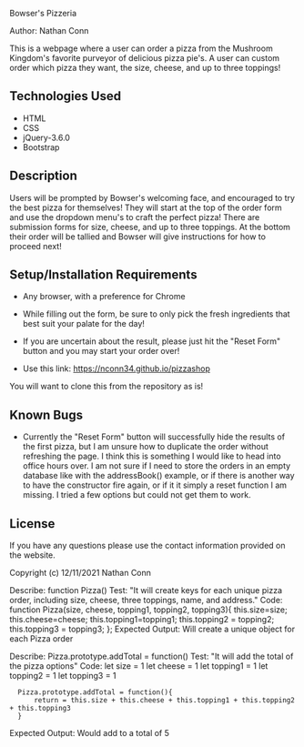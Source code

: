 Bowser's Pizzeria

Author: Nathan Conn

This is a webpage where a user can order a pizza from the Mushroom Kingdom's favorite purveyor of delicious pizza pie's. A user can custom order which pizza they want, the size, cheese, and up to three toppings!

## Technologies Used

* HTML
* CSS
* jQuery-3.6.0
* Bootstrap

## Description

Users will be prompted by Bowser's welcoming face, and encouraged to try the best pizza for themselves! They will start at the top of the order form and use the dropdown menu's to craft the perfect pizza! There are submission forms for size, cheese, and up to three toppings. At the bottom their order will be tallied and Bowser will give instructions for how to proceed next!

## Setup/Installation Requirements

* Any browser, with a preference for Chrome

* While filling out the form, be sure to only pick the fresh ingredients that best suit your palate for the day!

* If you are uncertain about the result, please just hit the "Reset Form" button and you may start your order over!

* Use this link: https://nconn34.github.io/pizzashop


You will want to clone this from the repository as is!

## Known Bugs

* Currently the "Reset Form" button will successfully hide the results of the first pizza, but I am unsure how to duplicate the order without refreshing the page. I think this is something I would like to head into office hours over. I am not sure if I need to store the orders in an empty database like with the addressBook() example, or if there is another way to have the constructor fire again, or if it it simply a reset function I am missing. I tried a few options but could not get them to work.

## License

If you have any questions please use the contact information provided on the website.

Copyright (c) 12/11/2021 Nathan Conn

Describe: function Pizza()
Test: "It will create keys for each unique pizza order, including size, cheese, three toppings, name, and address."
Code: function Pizza(size, cheese, topping1, topping2, topping3){
    this.size=size;
    this.cheese=cheese;
    this.topping1=topping1;
    this.topping2 = topping2;
    this.topping3 = topping3;
};
Expected Output: Will create a unique object for each Pizza order

Describe: Pizza.prototype.addTotal = function()
Test: "It will add the total of the pizza options"
Code: let size = 1
      let cheese = 1
      let topping1 = 1
      let topping2 = 1
      let topping3 = 1

      Pizza.prototype.addTotal = function(){
          return = this.size + this.cheese + this.topping1 + this.topping2 + this.topping3
      }
Expected Output: Would add to a total of 5

<!-- Did not have time for constructor below, may try to return to this at some point -->

<!-- Describe: function Customer()
Test: "It will create keys for each unique cutsomer placing an order, including name and delivery address"
Code: function Pizza(name, address){
    this.name=name;
    this.address=address
};
Expected Output: Will create a unique object for each Customer placing an order -->